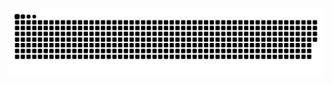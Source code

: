 ![snake gif](https://github.com/guilherme-ferreira1/guilherme-ferreira1/blob/output/github-snake-dark.svg)
